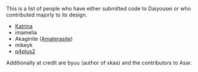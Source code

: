 This is a list of people who have either submitted code to Daiyousei or who
contributed majorly to its design.

+ [Katrina](https://github.com/katrinasm/)
+ imamelia
+ Akaginite ([Amaterasite](https://github.com/Amaterasite))
+ mikeyk
+ [p4plus2](https://github.com/p4plus2)

Additionally at credit are byuu (author of xkas) and the contributors to Asar.
